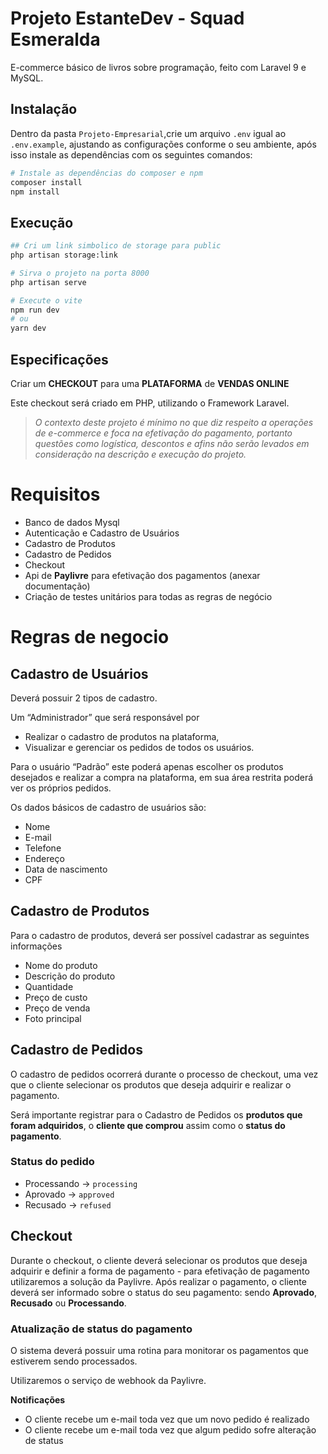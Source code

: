 # Projeto EstanteDev - Squad Esmeralda

E-commerce básico de livros sobre programação, feito com Laravel 9 e MySQL.

## Instalação

Dentro da pasta `Projeto-Empresarial`,crie um arquivo `.env` igual ao `.env.example`, ajustando as configurações conforme o seu ambiente, após isso instale as dependências com os seguintes comandos:

```bash
# Instale as dependências do composer e npm
composer install
npm install
```

## Execução

```bash
## Cri um link simbolico de storage para public
php artisan storage:link

# Sirva o projeto na porta 8000
php artisan serve

# Execute o vite
npm run dev
# ou
yarn dev
```

## Especificações

Criar um **CHECKOUT** para uma **PLATAFORMA** de **VENDAS ONLINE**

Este checkout será criado em PHP, utilizando o Framework Laravel.

> _O contexto deste projeto é mínimo no que diz respeito a operações de e-commerce e foca na efetivação do pagamento, portanto questões como logística, descontos e afins não serão levados em consideração na descrição e execução do projeto._

# Requisitos

- Banco de dados Mysql
- Autenticação e Cadastro de Usuários
- Cadastro de Produtos
- Cadastro de Pedidos
- Checkout
- Api de **Paylivre** para efetivação dos pagamentos (anexar documentação)
- Criação de testes unitários para todas as regras de negócio

# Regras de negocio

## Cadastro de Usuários

Deverá possuir 2 tipos de cadastro.

Um “Administrador” que será responsável por

- Realizar o cadastro de produtos na plataforma,
- Visualizar e gerenciar os pedidos de todos os usuários.

Para o usuário “Padrão” este poderá apenas escolher os produtos desejados e realizar a compra na plataforma, em sua área restrita poderá ver os próprios pedidos.

Os dados básicos de cadastro de usuários são:

- Nome
- E-mail
- Telefone
- Endereço
- Data de nascimento
- CPF

## Cadastro de Produtos

Para o cadastro de produtos, deverá ser possível cadastrar as seguintes informações

- Nome do produto
- Descrição do produto
- Quantidade
- Preço de custo
- Preço de venda
- Foto principal

## Cadastro de Pedidos

O cadastro de pedidos ocorrerá durante o processo de checkout, uma vez que o cliente selecionar os produtos que deseja adquirir e realizar o pagamento.

Será importante registrar para o Cadastro de Pedidos os **produtos que foram adquiridos**, o **cliente que comprou** assim como o **status do pagamento**.

### Status do pedido

- Processando → `processing`
- Aprovado → `approved`
- Recusado → `refused`

## Checkout

Durante o checkout, o cliente deverá selecionar os produtos que deseja adquirir e definir a forma de pagamento - para efetivação de pagamento utilizaremos a solução da Paylivre. Após realizar o pagamento, o cliente deverá ser informado sobre o status do seu pagamento: sendo **Aprovado**, **Recusado** ou **Processando**.

### Atualização de status do pagamento

O sistema deverá possuir uma rotina para monitorar os pagamentos que estiverem sendo processados.

Utilizaremos o serviço de webhook da Paylivre.

**Notificações**

- O cliente recebe um e-mail toda vez que um novo pedido é realizado
- O cliente recebe um e-mail toda vez que algum pedido sofre alteração de status
